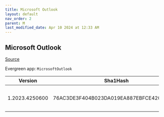 ```yaml
---
title: Microsoft Outlook
layout: default
nav_order: 2
parent: M
last_modified_date: Apr 10 2024 at 12:33 AM
---
```


## Microsoft Outlook

[Source](https://www.microsoft.com/en/microsoft-365/outlook/email-and-calendar-software-microsoft-outlook)

Evergreen app: `MicrosoftOutlook`

| Version        | Sha1Hash                                 | Size    | URI                                                                                                                                                                                                              |
| -------------- | ---------------------------------------- | ------- | ---------------------------------------------------------------------------------------------------------------------------------------------------------------------------------------------------------------- |
| 1.2023.4250600 | 76AC3DE3F404B023DA019EA887EBFCE420BE1828 | 7197625 | [https://res.cdn.office.net/nativehost/5mttl/installer/v1/win-x64/prod/Outlook-1.2023.4250600-full.szip](https://res.cdn.office.net/nativehost/5mttl/installer/v1/win-x64/prod/Outlook-1.2023.4250600-full.szip) |
